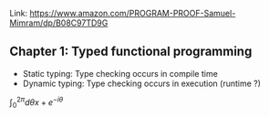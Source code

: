  Link: https://www.amazon.com/PROGRAM-PROOF-Samuel-Mimram/dp/B08C97TD9G
 
 
 ## Chapter 1: Typed functional programming
 
 * Static typing: Type checking occurs in compile time
 * Dynamic typing: Type checking occurs in execution (runtime ?) 

$\int_0^{2\pi} d\theta x + e^{-i\theta}$

